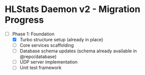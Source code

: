 # HLStats Daemon v2 - Migration Progress

- [ ] Phase 1: Foundation
  - [x] Turbo structure setup (already in place)
  - [ ] Core services scaffolding
  - [ ] Database schema updates (schema already available in @repo/database)
  - [ ] UDP server implementation
  - [ ] Unit test framework

